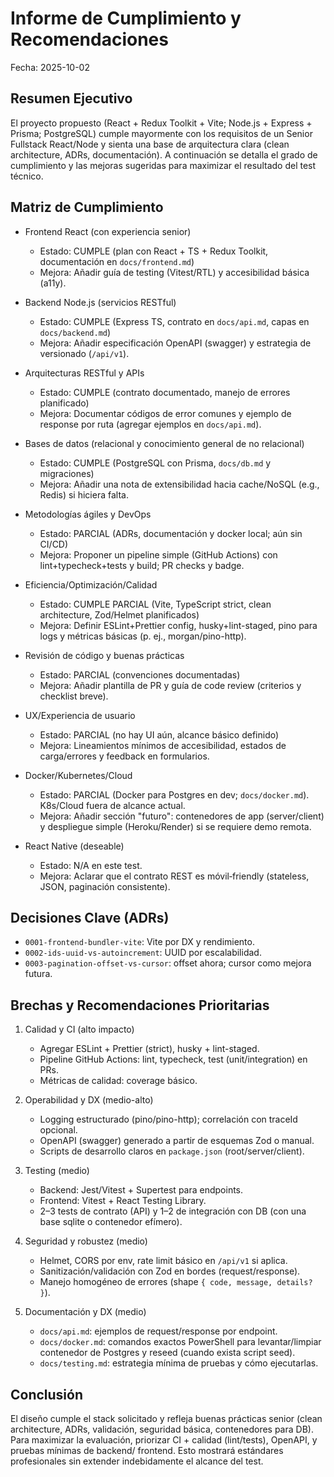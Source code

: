 # Informe de Cumplimiento y Recomendaciones

Fecha: 2025-10-02

## Resumen Ejecutivo
El proyecto propuesto (React + Redux Toolkit + Vite; Node.js + Express + Prisma; PostgreSQL) cumple mayormente con los requisitos de un Senior Fullstack React/Node y sienta una base de arquitectura clara (clean architecture, ADRs, documentación). A continuación se detalla el grado de cumplimiento y las mejoras sugeridas para maximizar el resultado del test técnico.

## Matriz de Cumplimiento

- Frontend React (con experiencia senior)
  - Estado: CUMPLE (plan con React + TS + Redux Toolkit, documentación en `docs/frontend.md`)
  - Mejora: Añadir guía de testing (Vitest/RTL) y accesibilidad básica (a11y).

- Backend Node.js (servicios RESTful)
  - Estado: CUMPLE (Express TS, contrato en `docs/api.md`, capas en `docs/backend.md`)
  - Mejora: Añadir especificación OpenAPI (swagger) y estrategia de versionado (`/api/v1`).

- Arquitecturas RESTful y APIs
  - Estado: CUMPLE (contrato documentado, manejo de errores planificado)
  - Mejora: Documentar códigos de error comunes y ejemplo de response por ruta (agregar ejemplos en `docs/api.md`).

- Bases de datos (relacional y conocimiento general de no relacional)
  - Estado: CUMPLE (PostgreSQL con Prisma, `docs/db.md` y migraciones)
  - Mejora: Añadir una nota de extensibilidad hacia cache/NoSQL (e.g., Redis) si hiciera falta.

- Metodologías ágiles y DevOps
  - Estado: PARCIAL (ADRs, documentación y docker local; aún sin CI/CD)
  - Mejora: Proponer un pipeline simple (GitHub Actions) con lint+typecheck+tests y build; PR checks y badge.

- Eficiencia/Optimización/Calidad
  - Estado: CUMPLE PARCIAL (Vite, TypeScript strict, clean architecture, Zod/Helmet planificados)
  - Mejora: Definir ESLint+Prettier config, husky+lint-staged, pino para logs y métricas básicas (p. ej., morgan/pino-http).

- Revisión de código y buenas prácticas
  - Estado: PARCIAL (convenciones documentadas)
  - Mejora: Añadir plantilla de PR y guía de code review (criterios y checklist breve).

- UX/Experiencia de usuario
  - Estado: PARCIAL (no hay UI aún, alcance básico definido)
  - Mejora: Lineamientos mínimos de accesibilidad, estados de carga/errores y feedback en formularios.

- Docker/Kubernetes/Cloud
  - Estado: PARCIAL (Docker para Postgres en dev; `docs/docker.md`). K8s/Cloud fuera de alcance actual.
  - Mejora: Añadir sección "futuro": contenedores de app (server/client) y despliegue simple (Heroku/Render) si se requiere demo remota.

- React Native (deseable)
  - Estado: N/A en este test.
  - Mejora: Aclarar que el contrato REST es móvil‑friendly (stateless, JSON, paginación consistente).

## Decisiones Clave (ADRs)
- `0001-frontend-bundler-vite`: Vite por DX y rendimiento.
- `0002-ids-uuid-vs-autoincrement`: UUID por escalabilidad.
- `0003-pagination-offset-vs-cursor`: offset ahora; cursor como mejora futura.

## Brechas y Recomendaciones Prioritarias
1) Calidad y CI (alto impacto)
   - Agregar ESLint + Prettier (strict), husky + lint-staged.
   - Pipeline GitHub Actions: lint, typecheck, test (unit/integration) en PRs.
   - Métricas de calidad: coverage básico.

2) Operabilidad y DX (medio-alto)
   - Logging estructurado (pino/pino-http); correlación con traceId opcional.
   - OpenAPI (swagger) generado a partir de esquemas Zod o manual.
   - Scripts de desarrollo claros en `package.json` (root/server/client).

3) Testing (medio)
   - Backend: Jest/Vitest + Supertest para endpoints.
   - Frontend: Vitest + React Testing Library.
   - 2–3 tests de contrato (API) y 1–2 de integración con DB (con una base sqlite o contenedor efímero).

4) Seguridad y robustez (medio)
   - Helmet, CORS por env, rate limit básico en `/api/v1` si aplica.
   - Sanitización/validación con Zod en bordes (request/response).
   - Manejo homogéneo de errores (shape `{ code, message, details? }`).

5) Documentación y DX (medio)
   - `docs/api.md`: ejemplos de request/response por endpoint.
   - `docs/docker.md`: comandos exactos PowerShell para levantar/limpiar contenedor de Postgres y reseed (cuando exista script seed).
   - `docs/testing.md`: estrategia mínima de pruebas y cómo ejecutarlas.

## Conclusión
El diseño cumple el stack solicitado y refleja buenas prácticas senior (clean architecture, ADRs, validación, seguridad básica, contenedores para DB). Para maximizar la evaluación, priorizar CI + calidad (lint/tests), OpenAPI, y pruebas mínimas de backend/ frontend. Esto mostrará estándares profesionales sin extender indebidamente el alcance del test.

